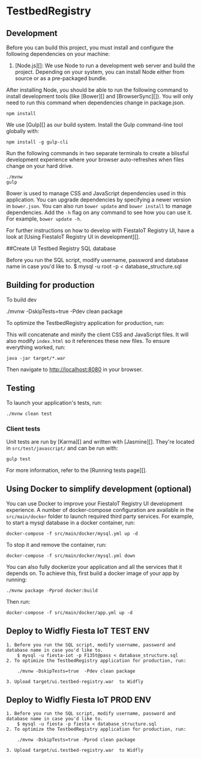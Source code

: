 # TestbedRegistry

## Development

Before you can build this project, you must install and configure the following dependencies on your machine:
1. [Node.js][]: We use Node to run a development web server and build the project.
   Depending on your system, you can install Node either from source or as a pre-packaged bundle.

After installing Node, you should be able to run the following command to install development tools (like
[Bower][] and [BrowserSync][]). You will only need to run this command when dependencies change in package.json.

    npm install

We use [Gulp][] as our build system. Install the Gulp command-line tool globally with:

    npm install -g gulp-cli

Run the following commands in two separate terminals to create a blissful development experience where your browser
auto-refreshes when files change on your hard drive.

    ./mvnw
    gulp

Bower is used to manage CSS and JavaScript dependencies used in this application. You can upgrade dependencies by
specifying a newer version in `bower.json`. You can also run `bower update` and `bower install` to manage dependencies.
Add the `-h` flag on any command to see how you can use it. For example, `bower update -h`.

For further instructions on how to develop with FiestaIoT Registry UI, have a look at [Using FiestaIoT Registry UI in development][].


##Create UI Testbed Registry SQL database

Before you run the SQL script, modify username, password and database name in case you'd like to.
$ mysql -u root -p < database_structure.sql


## Building for production





To build dev 

   ./mvnw -DskipTests=true -Pdev clean package


To optimize the TestbedRegistry application for production, run:

  

This will concatenate and minify the client CSS and JavaScript files. It will also modify `index.html` so it references these new files.
To ensure everything worked, run:

    java -jar target/*.war

Then navigate to [http://localhost:8080](http://localhost:8080) in your browser.


## Testing

To launch your application's tests, run:

    ./mvnw clean test

### Client tests

Unit tests are run by [Karma][] and written with [Jasmine][]. They're located in `src/test/javascript/` and can be run with:

    gulp test



For more information, refer to the [Running tests page][].

## Using Docker to simplify development (optional)

You can use Docker to improve your FiestaIoT Registry UI development experience. A number of docker-compose configuration are available in the `src/main/docker` folder to launch required third party services.
For example, to start a mysql database in a docker container, run:

    docker-compose -f src/main/docker/mysql.yml up -d

To stop it and remove the container, run:

    docker-compose -f src/main/docker/mysql.yml down

You can also fully dockerize your application and all the services that it depends on.
To achieve this, first build a docker image of your app by running:

    ./mvnw package -Pprod docker:build

Then run:

    docker-compose -f src/main/docker/app.yml up -d


## Deploy to Widfly Fiesta IoT TEST ENV

    1. Before you run the SQL script, modify username, password and database name in case you'd like to.
        $ mysql -u fiesta-iot -p F135t@pass < database_structure.sql
    2. To optimize the TestbedRegistry application for production, run:

        ./mvnw -DskipTests=true  -Pdev clean package

    3. Upload target/ui.testbed-registry.war  to Widfly   


## Deploy to Widfly Fiesta IoT PROD ENV

    1. Before you run the SQL script, modify username, password and database name in case you'd like to.
        $ mysql -u fiesta -p fiesta < database_structure.sql
    2. To optimize the TestbedRegistry application for production, run:

        ./mvnw -DskipTests=true -Pprod clean package

    3. Upload target/ui.testbed-registry.war  to Widfly   